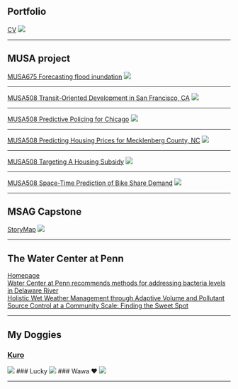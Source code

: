 ## Portfolio

[CV](/pdf/RuiJiangCV.pdf)
<img src="images/cv.png?raw=true"/>

---

## MUSA project

[MUSA675 Forecasting flood inundation](/pdf/MUSA675Midterm.html)
<img src="images/MUSA675Midterm.png?raw=true"/>

---
[MUSA508 Transit-Oriented Development in San Francisco, CA](/pdf/MUSA508HW2.html)
<img src="images/MUSA508HW2.png?raw=true"/>

---
[MUSA508 Predictive Policing for Chicago](/pdf/MUSA508HW3.html)
<img src="images/MUSA508HW3.png?raw=true"/>

---
[MUSA508 Predicting Housing Prices for Mecklenberg County, NC](/pdf/MUSA508Midterm.html)
<img src="images/MUSA508Midterm.png?raw=true"/>

---
[MUSA508 Targeting A Housing Subsidy](/pdf/MUSA508HW4.html)
<img src="images/MUSA508HW4.png?raw=true"/>

---
[MUSA508 Space-Time Prediction of Bike Share Demand](/pdf/MUSA508HW5.html)
<img src="images/MUSA508HW5.gif?raw=true"/>

---

## MSAG Capstone

[StoryMap](https://arcg.is/04m9991)
<img src="images/StoryMap.png?raw=true"/>

---

## The Water Center at Penn

[Homepage](https://watercenter.sas.upenn.edu/)
<br>
[Water Center at Penn recommends methods for addressing bacteria levels in Delaware River](https://watercenter.sas.upenn.edu/news/2024/02/07/water-center-penn-recommends-methods-addressing-bacteria-levels-delaware-river)
<br>
[Holistic Wet Weather Management through Adaptive Volume and Pollutant Source Control at a Community Scale: Finding the Sweet Spot](https://watercenter.sas.upenn.edu/news/2024/02/07/water-center-penn-recommends-methods-addressing-bacteria-levels-delaware-river)

---

## My Doggies

### [Kuro](https://www.instagram.com/kuro.21_/)
<img src="images/Kuro.jpeg?raw=true"/>
### Lucky
<img src="images/lucky.jpeg?raw=true"/>
### Wawa ❤
<img src="images/wawa.jpeg?raw=true"/>

---
<p style="font-size:11px">
